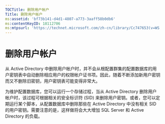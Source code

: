 ```yaml
---
TOCTitle: 删除用户帐户
Title: 删除用户帐户
ms:assetid: 'bf73b141-d4d1-4807-a773-3aaff58b0db6'
ms:contentKeyID: 18112706
ms:mtpsurl: 'https://technet.microsoft.com/zh-cn/library/Cc747653(v=WS.10)'
---
```


删除用户帐户
============

从 Active Directory 中删除用户帐户时，并不会从根配置群集的配置数据库的用户密钥表中自动删除相应用户的权限帐户证书项。因此，随着不断添加新用户密钥而又不删除旧密钥，用户密钥表可能变得非常大。

为维护配置数据库，您可以运行一个存储过程，当从 Active Directory 删除用户帐户时，该过程可根据相关的安全标识符 (SID) 来删除用户密钥。或者，您可以定期运行某个脚本，从配置数据库中删除那些在 Active Directory 中没有相关 SID 的用户密钥。需要注意的是，这样做将会大大增加 SQL Server 和 Active Directory 的负载。
